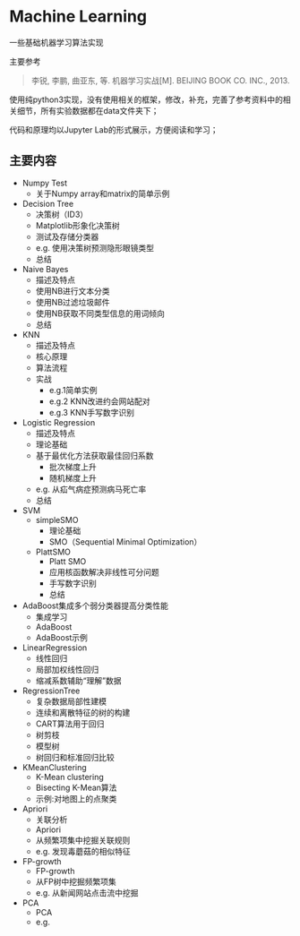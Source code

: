# Machine Learning

一些基础机器学习算法实现

主要参考

> 李锐, 李鹏, 曲亚东, 等. 机器学习实战[M]. BEIJING BOOK CO. INC., 2013.

使用纯python3实现，没有使用相关的框架，修改，补充，完善了参考资料中的相关细节，所有实验数据都在data文件夹下；

代码和原理均以Jupyter Lab的形式展示，方便阅读和学习；

## 主要内容

- Numpy Test
    - 关于Numpy array和matrix的简单示例
- Decision Tree
    - 决策树（ID3）
    - Matplotlib形象化决策树
    - 测试及存储分类器
    - e.g. 使用决策树预测隐形眼镜类型
    - 总结
- Naive Bayes
    - 描述及特点
    - 使用NB进行文本分类
    - 使用NB过滤垃圾邮件
    - 使用NB获取不同类型信息的用词倾向
    - 总结
- KNN
    - 描述及特点
    - 核心原理
    - 算法流程
    - 实战
        - e.g.1简单实例
        - e.g.2 KNN改进约会网站配对
        - e.g.3 KNN手写数字识别
- Logistic Regression
  - 描述及特点
  - 理论基础
  - 基于最优化方法获取最佳回归系数
    - 批次梯度上升
    - 随机梯度上升
  - e.g. 从疝气病症预测病马死亡率
  - 总结
- SVM
    - simpleSMO
        - 理论基础
        - SMO（Sequential Minimal Optimization）
    - PlattSMO
        - Platt SMO
        - 应用核函数解决非线性可分问题
        - 手写数字识别
        - 总结
- AdaBoost集成多个弱分类器提高分类性能
    - 集成学习
    - AdaBoost
    - AdaBoost示例
- LinearRegression
    - 线性回归
    - 局部加权线性回归
    - 缩减系数辅助“理解”数据
- RegressionTree
    - 复杂数据局部性建模
    - 连续和离散特征的树的构建
    - CART算法用于回归
    - 树剪枝
    - 模型树
    - 树回归和标准回归比较
- KMeanClustering
    - K-Mean clustering
    - Bisecting K-Mean算法
    - 示例:对地图上的点聚类
- Apriori
    - 关联分析
    - Apriori
    - 从频繁项集中挖掘关联规则
    - e.g. 发现毒蘑菇的相似特征
- FP-growth
    - FP-growth
    - 从FP树中挖掘频繁项集
    - e.g. 从新闻网站点击流中挖掘
- PCA
    - PCA
    - e.g.